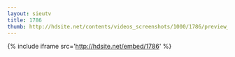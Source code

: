 ```yaml
---
layout: sieutv
title: 1786
thumb: http://hdsite.net/contents/videos_screenshots/1000/1786/preview_360p.mp4.jpg
---
```

{% include iframe src='http://hdsite.net/embed/1786' %}
 
